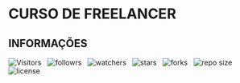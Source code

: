 # CURSO DE FREELANCER

## INFORMAÇÕES

![Visitors](https://api.visitorbadge.io/api/visitors?path=Devsgeeknerd%2Ffreelancer-zp-full-stack&label=Visitantes&labelColor=%23f9e64f&countColor=%2342b883&style=plastic "Total de Visitas")
&nbsp;
![followrs](https://img.shields.io/github/followers/Devsgeeknerd?style=social "Total de Seguidores")
&nbsp;
![watchers](https://img.shields.io/github/watchers/Devsgeeknerd/freelancer-zp-full-stack?style=social "Total de Observadores")
&nbsp;
![stars](https://img.shields.io/github/stars/Devsgeeknerd/freelancer-zp-full-stack?style=social "Total de Estrelas Recebidas")
&nbsp;
![forks](https://img.shields.io/github/forks/Devsgeeknerd/freelancer-zp-full-stack?style=social "Total de Bifurcações")
&nbsp;
![repo size](https://img.shields.io/github/repo-size/Devsgeeknerd/freelancer-zp-full-stack?style=social "Tamanho do Repositório")
&nbsp;
![license](https://img.shields.io/github/license/Devsgeeknerd/freelancer-zp-full-stack?style=social "Licença do Repositório")
